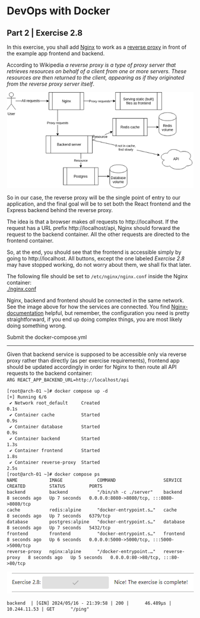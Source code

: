
# DevOps with Docker
## Part 2 | Exercise 2.8

In this exercise, you shall add [Nginx](https://hub.docker.com/_/nginx) to work as a [reverse proxy](https://en.wikipedia.org/wiki/Reverse_proxy) in front of the example app frontend and backend.

According to Wikipedia _a reverse proxy is a type of proxy server that retrieves resources on behalf of a client from one or more servers. These resources are then returned to the client, appearing as if they originated from the reverse proxy server itself_.

![back-front-redis-database-and-nginx](assets/back-front-redis-database-and-nginx.png)

So in our case, the reverse proxy will be the single point of entry to our application, and the final goal will be to set both the React frontend and the Express backend behind the reverse proxy.

The idea is that a browser makes _all_ requests to http://localhost. If the request has a URL prefix http://localhost/api, Nginx should forward the request to the backend container. All the other requests are directed to the frontend container.

So, at the end, you should see that the frontend is accessible simply by going to http://localhost. All buttons, except the one labeled _Exercise 2.8_ may have stopped working, do not worry about them, we shall fix that later.

The following file should be set to `/etc/nginx/nginx.conf` inside the Nginx container:  
[./nginx.conf](./nginx.conf)

Nginx, backend and frontend should be connected in the same network. See the image above for how the services are connected. You find [Nginx-documentation](https://www.nginx.com/resources/wiki/start/topics/examples/full/) helpful, but remember, the configuration you need is pretty straightforward, if you end up doing complex things, you are most likely doing something wrong.

Submit the docker-compose.yml

---

Given that backend service is supposed to be accessible only via reverse proxy rather than directly (as per exercise requirements), frontend app should be updated accordingly in order for Nginx to then route all API requests to the backend container:  
`ARG REACT_APP_BACKEND_URL=http://localhost/api`

```shell
[root@arch-01 ~]# docker compose up -d
[+] Running 6/6
 ✔ Network root_default     Created                                                                                                                                                   0.1s 
 ✔ Container cache          Started                                                                                                                                                   0.9s 
 ✔ Container database       Started                                                                                                                                                   0.9s 
 ✔ Container backend        Started                                                                                                                                                   1.3s 
 ✔ Container frontend       Started                                                                                                                                                   1.8s 
 ✔ Container reverse-proxy  Started                                                                                                                                                   2.5s 
[root@arch-01 ~]# docker compose ps
NAME            IMAGE             COMMAND                  SERVICE         CREATED         STATUS         PORTS
backend         backend           "/bin/sh -c ./server"    backend         8 seconds ago   Up 7 seconds   0.0.0.0:8080->8080/tcp, :::8080->8080/tcp
cache           redis:alpine      "docker-entrypoint.s…"   cache           8 seconds ago   Up 7 seconds   6379/tcp
database        postgres:alpine   "docker-entrypoint.s…"   database        8 seconds ago   Up 7 seconds   5432/tcp
frontend        frontend          "docker-entrypoint.s…"   frontend        8 seconds ago   Up 6 seconds   0.0.0.0:5000->5000/tcp, :::5000->5000/tcp
reverse-proxy   nginx:alpine      "/docker-entrypoint.…"   reverse-proxy   8 seconds ago   Up 5 seconds   0.0.0.0:80->80/tcp, :::80->80/tcp
```

![reverse-proxy](assets/reverse-proxy.png)

```shell
backend  | [GIN] 2024/05/16 - 21:39:58 | 200 |      46.489µs |    10.244.11.53 | GET      "/ping"
```
